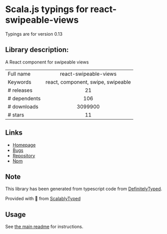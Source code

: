 
# Scala.js typings for react-swipeable-views

Typings are for version 0.13

## Library description:
A React component for swipeable views

|                    |                 |
| ------------------ | :-------------: |
| Full name          | react-swipeable-views |
| Keywords           | react, component, swipe, swipeable |
| # releases         | 21 |
| # dependents       | 106 |
| # downloads        | 3099900 |
| # stars            | 11 |

## Links
- [Homepage](https://github.com/oliviertassinari/react-swipeable-views#readme)
- [Bugs](https://github.com/oliviertassinari/react-swipeable-views/issues)
- [Repository](https://github.com/oliviertassinari/react-swipeable-views)
- [Npm](https://www.npmjs.com/package/react-swipeable-views)
    


## Note
This library has been generated from typescript code from [DefinitelyTyped](https://definitelytyped.org).

Provided with :purple_heart: from [ScalablyTyped](https://github.com/oyvindberg/ScalablyTyped)

## Usage
See [the main readme](../../readme.md) for instructions.


